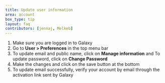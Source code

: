 ```yaml
---
title: Update user information
area: account
box_type: tip
layout: faq
contributors: [jennaj, Melkeb]
---
```



1. Make sure you are logged in to Galaxy
2. Go to **User > Preferences** in the top menu bar
3. To update email and public name, click on **Manage information** and To update password, click on **Change Password**
4. Make the changes and click on the save button at the bottom
6. To update email successfully, verify your account by email through the activation link sent by Galaxy
